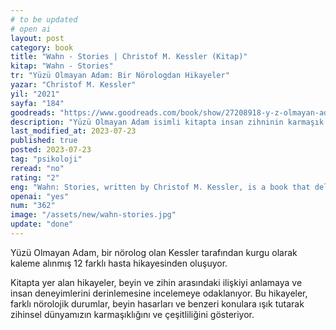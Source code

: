 ```yaml
---
# to be updated
# open ai
layout: post
category: book
title: "Wahn - Stories | Christof M. Kessler (Kitap)"
kitap: "Wahn - Stories"
tr: "Yüzü Olmayan Adam: Bir Nörologdan Hikayeler"
yazar: "Christof M. Kessler"
yil: "2021"
sayfa: "184"
goodreads: "https://www.goodreads.com/book/show/27208918-y-z-olmayan-adam"
description: "Yüzü Olmayan Adam isimli kitapta insan zihninin karmaşık yapısı nöroloji alanından hikayeler üzerinden anlatılıyor."
last_modified_at: 2023-07-23
published: true
posted: 2023-07-23
tag: "psikoloji"
reread: "no"
rating: "2"
eng: "Wahn: Stories, written by Christof M. Kessler, is a book that delves into the complexities of the human mind by sharing fictional stories from the field of neurology."
openai: "yes"
num: "362"
image: "/assets/new/wahn-stories.jpg"
update: "done"
---
```


Yüzü Olmayan Adam, bir nörolog olan Kessler tarafından kurgu olarak kaleme alınmış 12 farklı hasta hikayesinden oluşuyor.

Kitapta yer alan hikayeler, beyin ve zihin arasındaki ilişkiyi anlamaya ve insan deneyimlerini derinlemesine incelemeye odaklanıyor. Bu hikayeler, farklı nörolojik durumlar, beyin hasarları ve benzeri konulara ışık tutarak zihinsel dünyamızın karmaşıklığını ve çeşitliliğini gösteriyor.
